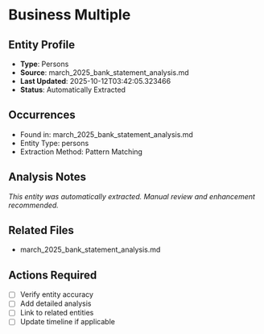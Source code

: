 # Business Multiple

## Entity Profile
- **Type**: Persons
- **Source**: march_2025_bank_statement_analysis.md
- **Last Updated**: 2025-10-12T03:42:05.323466
- **Status**: Automatically Extracted

## Occurrences
- Found in: march_2025_bank_statement_analysis.md
- Entity Type: persons
- Extraction Method: Pattern Matching

## Analysis Notes
*This entity was automatically extracted. Manual review and enhancement recommended.*

## Related Files
- march_2025_bank_statement_analysis.md

## Actions Required
- [ ] Verify entity accuracy
- [ ] Add detailed analysis
- [ ] Link to related entities
- [ ] Update timeline if applicable

